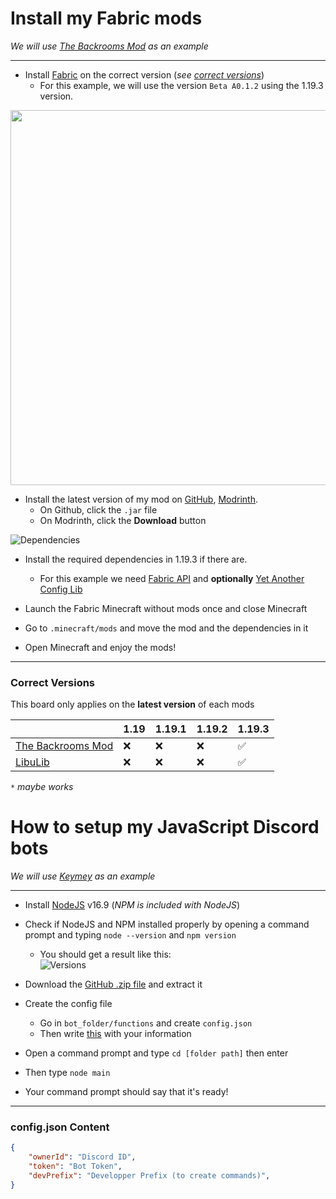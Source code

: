 # Install my Fabric mods
*We will use [The Backrooms Mod](https://github.com/lumaa-dev/BackroomsMod) as an example*

***

- Install [Fabric](https://fabricmc.net/use/installer/) on the correct version (*see [correct versions](#correct-versions)*)
  - For this example, we will use the version `Beta A0.1.2` using the 1.19.3 version.

<img src="https://user-images.githubusercontent.com/93350976/224516085-4055f40a-b806-4926-8126-5a46b3ce88c5.png" width=600>  

- Install the latest version of my mod on [GitHub](https://github.com/lumaa-dev/BackroomsMod/releases/latest), [Modrinth](https://modrinth.com/mod/backrooms/versions).
  - On Github, click the `.jar` file
  - On Modrinth, click the **Download** button
 
 ![Dependencies](https://user-images.githubusercontent.com/93350976/192139971-3e8bc90e-c04d-4e45-bc01-75143b8c0e83.png)  
- Install the required dependencies in 1.19.3 if there are.
  - For this example we need [Fabric API](https://modrinth.com/mod/fabric-api/versions) and **optionally** [Yet Another Config Lib](https://modrinth.com/mod/yacl/versions)

- Launch the Fabric Minecraft without mods once and close Minecraft
- Go to `.minecraft/mods` and move the mod and the dependencies in it
- Open Minecraft and enjoy the mods!

***

### Correct Versions
This board only applies on the **latest version** of each mods

|                                                                | 1.19   | 1.19.1  | 1.19.2  | 1.19.3   |
|----------------------------------------------------------------|--------|---------|---------|----------|
| [The Backrooms Mod](https://modrinth.com/mod/backrooms)        | ❌    | ❌      | ❌      | ✅      |
| [LibuLib](https://modrinth.com/mod/libu)                       | ❌    | ❌      | ❌      | ✅      |
  
*`*` maybe works*

# How to setup my JavaScript Discord bots
*We will use [Keymey](https://github.com/lumaa-dev/Keymey) as an example*

***

- Install [NodeJS](https://nodejs.org/en/download/) v16.9 (*NPM is included with NodeJS*)
- Check if NodeJS and NPM installed properly by opening a command prompt and typing `node --version` and `npm version`
  - You should get a result like this:  
![Versions](https://user-images.githubusercontent.com/93350976/197408646-01520267-3ab9-4cbc-ac10-e91985dd30e3.png)
- Download the [GitHub .zip file](https://github.com/lumaa-dev/Keymey/archive/refs/heads/master.zip) and extract it
- Create the config file
  - Go in `bot_folder/functions` and create `config.json`
  - Then write [this](#configjson-content) with your information 


- Open a command prompt and type `cd [folder path]` then enter
- Then type `node main`
- Your command prompt should say that it's ready!

* * *

### config.json Content
```json
{
    "ownerId": "Discord ID",
    "token": "Bot Token",
    "devPrefix": "Developper Prefix (to create commands)",
}
```
